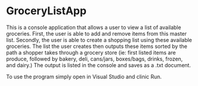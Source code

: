 # GroceryListApp

This is a console application that allows a user to view a list of available groceries. First, the user is able to add and remove items from this master list. Secondly, the user is able to create a shopping list using these available groceries. The list the user creates then outputs these items sorted by the path a shopper takes through a grocery store (ie: first listed items are produce, followed by bakery, deli, cans/jars, boxes/bags, drinks, frozen, and dairy.) The output is listed in the console and saves as a .txt document.

To use the program simply open in Visual Studio and clinic Run.
